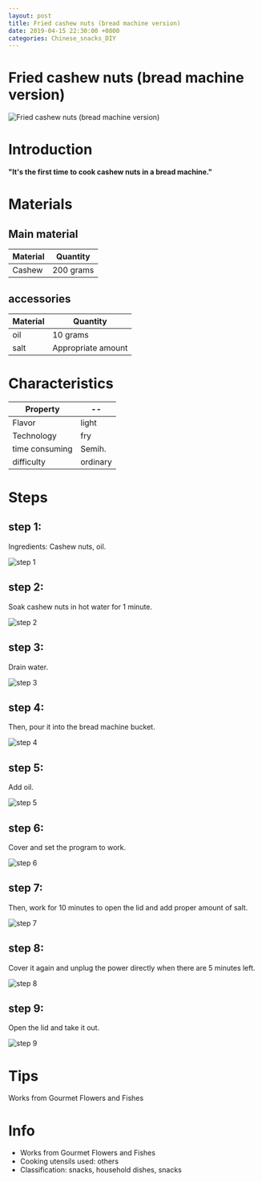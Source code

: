 ```yaml
---
layout: post
title: Fried cashew nuts (bread machine version)
date: 2019-04-15 22:30:00 +0800
categories: Chinese_snacks_DIY
---
```


# Fried cashew nuts (bread machine version)

![Fried cashew nuts (bread machine version)]({{site.baseurl}}/img/430101/430101.jpg)

# Introduction

**"It's the first time to cook cashew nuts in a bread machine."**

# Materials


## Main material

Material|Quantity
--|--
Cashew|200 grams

## accessories

Material|Quantity
--|--
oil|10 grams
salt|Appropriate amount

# Characteristics

Property|--
--|--
Flavor|light
Technology|fry
time consuming|Semih.
difficulty|ordinary

# Steps

## step 1:

Ingredients: Cashew nuts, oil.

![step 1]({{site.baseurl}}/img/430101/1.jpg)

## step 2:

Soak cashew nuts in hot water for 1 minute.

![step 2]({{site.baseurl}}/img/430101/2.jpg)

## step 3:

Drain water.

![step 3]({{site.baseurl}}/img/430101/3.jpg)

## step 4:

Then, pour it into the bread machine bucket.

![step 4]({{site.baseurl}}/img/430101/4.jpg)

## step 5:

Add oil.

![step 5]({{site.baseurl}}/img/430101/5.jpg)

## step 6:

Cover and set the program to work.

![step 6]({{site.baseurl}}/img/430101/6.jpg)

## step 7:

Then, work for 10 minutes to open the lid and add proper amount of salt.

![step 7]({{site.baseurl}}/img/430101/7.jpg)

## step 8:

Cover it again and unplug the power directly when there are 5 minutes left.

![step 8]({{site.baseurl}}/img/430101/8.jpg)

## step 9:

Open the lid and take it out.

![step 9]({{site.baseurl}}/img/430101/9.jpg)

# Tips

Works from Gourmet Flowers and Fishes

# Info

- Works from Gourmet Flowers and Fishes
- Cooking utensils used: others
- Classification: snacks, household dishes, snacks